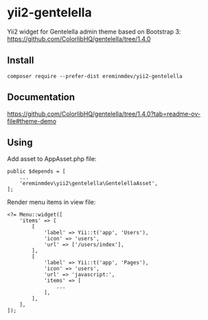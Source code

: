 # yii2-gentelella

Yii2 widget for Gentelella admin theme based on Bootstrap 3: https://github.com/ColorlibHQ/gentelella/tree/1.4.0

## Install

``composer require --prefer-dist ereminmdev/yii2-gentelella``

## Documentation

https://github.com/ColorlibHQ/gentelella/tree/1.4.0?tab=readme-ov-file#theme-demo

## Using

Add asset to AppAsset.php file:

````
public $depends = [
    ...
    'ereminmdev\yii2\gentelella\GentelellaAsset',
];
````

Render menu items in view file:

````
<?= Menu::widget([
    'items' => [
        [
            'label' => Yii::t('app', 'Users'),
            'icon' => 'users',
            'url' => ['/users/index'],
        ],
        [
            'label' => Yii::t('app', 'Pages'),
            'icon' => 'users',
            'url' => 'javascript:',
            'items' => [
                ...
            ],
        ],
    ],
]);
````
